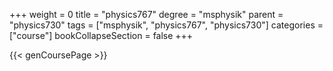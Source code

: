 +++
weight = 0
title = "physics767"
degree = "msphysik"
parent = "physics730"
tags = ["msphysik", "physics767", "physics730"]
categories = ["course"]
bookCollapseSection = false
+++

{{< genCoursePage >}}
